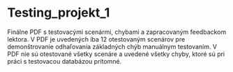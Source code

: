 # Testing_projekt_1

Finálne PDF s testovacými scenármi, chybami a zapracovaným feedbackom lektora. V PDF je uvedených iba 12 otestovaným scenárov pre demonštrovanie odhaľovania základných chýb manuálnym testovaním. V PDF nie sú otestované všetky scenáre a uvedené všetky chyby, ktoré sú pri práci s testovacou databázou prítomné.
